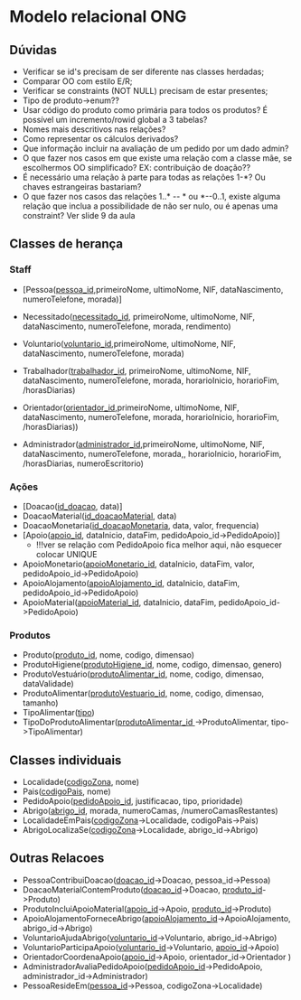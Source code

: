 # Modelo relacional ONG

## Dúvidas
<ul>
<li>Verificar se id's precisam de ser diferente nas classes herdadas;</li>
<li>Comparar OO com estilo E/R;</li>
<li>Verificar se constraints (NOT NULL) precisam de estar presentes;</li>
<li>Tipo de produto->enum??</li>
<li>Usar código do produto como primária para todos os produtos? É possível um incremento/rowid global a 3 tabelas? </li>
<li>Nomes mais descritivos nas relações?</li>
<li>Como representar os cálculos derivados?</li>
<li>Que informação incluir na avaliação de um pedido por um dado admin?</li>
<li>O que fazer nos casos em que existe uma relação com a classe mãe, se escolhermos OO simplificado? EX: contribuição de doação??</li>
<li>É necessário uma relação à parte para todas as relações 1-*? Ou chaves estrangeiras bastariam? </li>
<li>O que fazer nos casos das relações 1..* -- * ou *--0..1, existe alguma relação que inclua a possibilidade de não ser nulo, ou é apenas uma constraint? Ver slide 9 da aula</li>
</ul>

## Classes de herança

### Staff
- [Pessoa(<ins>pessoa_id</ins>,primeiroNome, ultimoNome, NIF, dataNascimento, numeroTelefone, morada)]

- Necessitado(<ins>necessitado_id</ins>, primeiroNome, ultimoNome, NIF, dataNascimento, numeroTelefone, morada, rendimento)

- Voluntario(<ins>voluntario_id</ins>,primeiroNome, ultimoNome, NIF, dataNascimento, numeroTelefone, morada)
  
- Trabalhador(<ins>trabalhador_id</ins>, primeiroNome, ultimoNome, NIF, dataNascimento, numeroTelefone, morada, horarioInicio, horarioFim, /horasDiarias)
  
- Orientador(<ins>orientador_id</ins>,primeiroNome, ultimoNome, NIF, dataNascimento, numeroTelefone, morada, horarioInicio, horarioFim, /horasDiarias))

- Administrador(<ins>administrador_id</ins>,primeiroNome, ultimoNome, NIF, dataNascimento, numeroTelefone, morada,, horarioInicio, horarioFim, /horasDiarias, numeroEscritorio)


### Ações

- [Doacao(<ins>id_doacao</ins>, data)]
- DoacaoMaterial(<ins>id_doacaoMaterial</ins>, data)
- DoacaoMonetaria(<ins>id_doacaoMonetaria</ins>, data, valor, frequencia)
- [Apoio(<ins>apoio_id</ins>, dataInicio, dataFim, pedidoApoio_id->PedidoApoio)]
  - !!!ver se relação com PedidoApoio fica melhor aqui, não esquecer colocar UNIQUE
- ApoioMonetario(<ins>apoioMonetario_id</ins>, dataInicio, dataFim, valor, pedidoApoio_id->PedidoApoio)
- ApoioAlojamento(<ins>apoioAlojamento_id</ins>, dataInicio, dataFim, pedidoApoio_id->PedidoApoio)
- ApoioMaterial(<ins>apoioMaterial_id</ins>, dataInicio, dataFim, pedidoApoio_id->PedidoApoio)

### Produtos
- Produto(<ins>produto_id</ins>, nome, codigo, dimensao)
- ProdutoHigiene(<ins>produtoHigiene_id</ins>, nome, codigo, dimensao, genero)
- ProdutoVestuário(<ins>produtoAlimentar_id</ins>, nome, codigo, dimensao, dataValidade)
- ProdutoAlimentar(<ins>produtoVestuario_id</ins>, nome, codigo, dimensao, tamanho)
- TipoAlimentar(<ins>tipo</ins>)
- TipoDoProdutoAlimentar(<ins>produtoAlimentar_id </ins>->ProdutoAlimentar, tipo->TipoAlimentar)


## Classes individuais

- Localidade(<ins>codigoZona</ins>, nome)
- Pais(<ins>codigoPais</ins>, nome)
- PedidoApoio(<ins>pedidoApoio_id</ins>, justificacao, tipo, prioridade)
- Abrigo(<ins>abrigo_id</ins>, morada, numeroCamas, /numeroCamasRestantes)
- LocalidadeEmPais(<ins>codigoZona</ins>->Localidade, codigoPais->Pais)
- AbrigoLocalizaSe(<ins>codigoZona</ins>->Localidade, abrigo_id->Abrigo)

## Outras Relacoes
- PessoaContribuiDoacao(<ins>doacao_id</ins>->Doacao, pessoa_id->Pessoa)
- DoacaoMaterialContemProduto(<ins>doacao_id</ins>->Doacao, <ins>produto_id</ins>->Produto)
- ProdutoIncluiApoioMaterial(<ins>apoio_id</ins>->Apoio, <ins>produto_id</ins>->Produto)
- ApoioAlojamentoForneceAbrigo(<ins>apoioAlojamento_id</ins>->ApoioAlojamento, abrigo_id->Abrigo)
- VoluntarioAjudaAbrigo(<ins>voluntario_id</ins>->Voluntario, abrigo_id->Abrigo)
- VoluntarioParticipaApoio(<ins>voluntario_id</ins>->Voluntario, <ins>apoio_id</ins>->Apoio)
- OrientadorCoordenaApoio(<ins>apoio_id</ins>->Apoio, orientador_id->Orientador )
- AdministradorAvaliaPedidoApoio(<ins>pedidoApoio_id</ins>->PedidoApoio, administrador_id->Administrador)
- PessoaResideEm(<ins>pessoa_id</ins>->Pessoa, codigoZona->Localidade)


